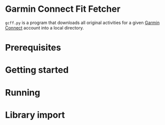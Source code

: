 Garmin Connect Fit Fetcher
===========================
``gcff.py`` is a program that downloads all original activities for a
given [Garmin Connect](http://connect.garmin.com/) account into a local
directory.



Prerequisites
=============



Getting started
===============




Running
=======



Library import
==============

